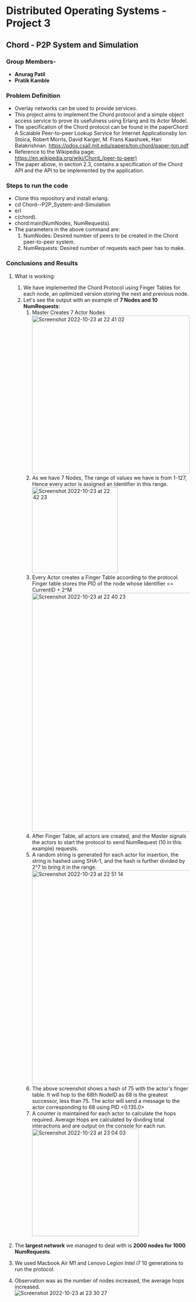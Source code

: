 # **Distributed Operating Systems - Project 3**

## Chord - P2P System and Simulation

### **Group Members-**
* **Anurag Patil**
* **Pratik Kamble**

### Problem Definition
* Overlay networks can be used to provide services.
* This project aims to implement the Chord protocol and a simple object access service to prove its usefulness using Erlang and its Actor Model.
* The specification of the Chord protocol can be found in the paperChord: A Scalable Peer-to-peer Lookup Service for Internet Applicationsby Ion Stoica, Robert Morris, David Karger, M. Frans Kaashoek, Hari Balakrishnan. https://pdos.csail.mit.edu/papers/ton:chord/paper-ton.pdf
* Reference to the Wikipedia page: https://en.wikipedia.org/wiki/Chord_(peer-to-peer)
* The paper above, in section 2.3, contains a specification of the Chord API and the API to be implemented by the application.

### Steps to run the code
* Clone this repository and install erlang.
* cd Chord--P2P_System-and-Simulation
* erl
* c(chord).
* chord:main(NumNodes, NumRequests).
* The parameters in the above command are:
  1. NumNodes: Desired number of peers to be created in the Chord peer-to-peer system.
  2. NumRequests: Desired number of requests each peer has to make.

### Conclusions and Results

1. What is working:
   1. We have implemented the Chord Protocol using Finger Tables for each node, an optimized version storing the next and previous node.
   2. Let's see the output with an example of **7 Nodes and 10 NumRequests**:
      1. Master Creates 7 Actor Nodes<br>
      <img width="432" alt="Screenshot 2022-10-23 at 22 41 02" src="https://user-images.githubusercontent.com/54627841/197438191-07f034cc-ec0b-4428-a4c6-92e8a1faf672.png"><br>
      2. As we have 7 Nodes, The range of values we have is from 1-127, Hence every actor is assigned an Identifier in this range.<br>
      <img width="235" alt="Screenshot 2022-10-23 at 22 42 23" src="https://user-images.githubusercontent.com/54627841/197438261-70e5d635-a229-4855-9ec8-6876bfa4d3cb.png"><br>
      3. Every Actor creates a Finger Table according to the protocol. Finger table stores the PID of the node whose Identifier <= CurrentID + 2^M<br>
      <img width="653" alt="Screenshot 2022-10-23 at 22 40 23" src="https://user-images.githubusercontent.com/54627841/197438074-0861c04f-3e1a-4e8f-a45a-324753cc6444.png"><br>
      4. After Finger Table, all actors are created, and the Master signals the actors to start the protocol to send NumRequest (10 in this example) requests.
      5. A random string is generated for each actor for insertion, the string is hashed using SHA-1, and the hash is further divided by 2^7 to bring it in the range.<br>
      <img width="585" alt="Screenshot 2022-10-23 at 22 51 14" src="https://user-images.githubusercontent.com/54627841/197439210-605a69b8-24ea-48e2-8b5f-e479d11a2bcb.png"><br>
      6. The above screenshot shows a hash of 75 with the actor's finger table. It will hop to the 68th NodeID as 68 is the greatest successor, less than 75. The actor will send a message to the actor corresponding to 68 using PID <0.135.0>
      7. A counter is maintained for each actor to calculate the hops required. Average Hops are calculated by dividing total interactions and are output on the console for each run.<br>
<img width="293" alt="Screenshot 2022-10-23 at 23 04 03" src="https://user-images.githubusercontent.com/54627841/197440550-ddfecf38-9ae5-4f0f-8dd8-7a53ab2f94a0.png"> <br>


2. The **largest network** we managed to deal with is **2000 nodes for 1000 NumRequests**. 
3. We used Macbook Air M1 and Lenovo Legion Intel i7 10 generations to run the protocol.
4. Observation was as the number of nodes increased, the average hops increased.<br>
![Screenshot 2022-10-23 at 23 30 27](https://user-images.githubusercontent.com/54627841/197443253-b0e2ea06-7e38-4505-90ca-70022b7bc048.png)




